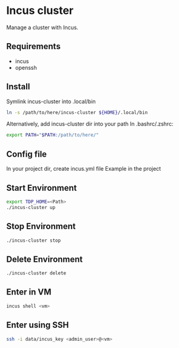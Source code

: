 # Incus cluster

Manage a cluster with Incus.

## Requirements

- incus
- openssh

## Install

Symlink incus-cluster into .local/bin

```bash
ln -s /path/to/here/incus-cluster ${HOME}/.local/bin
```

Alternatively, add incus-cluster dir into your path
In .bashrc/.zshrc:
```sh
export PATH="$PATH:/path/to/here/"
```

## Config file

In your project dir, create incus.yml file
Example in the project

## Start Environment

```bash
export TDP_HOME=<Path>
./incus-cluster up
```

## Stop Environment

```bash
./incus-cluster stop
```

## Delete Environment

```bash
./incus-cluster delete
```

## Enter in VM

```bash
incus shell <vm>
```

## Enter using SSH

```bash
ssh -i data/incus_key <admin_user>@<vm>
```
